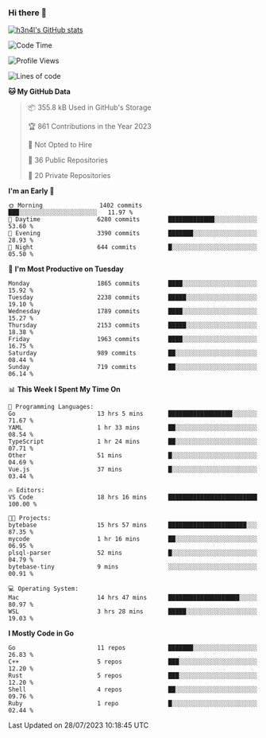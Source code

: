 ### Hi there 👋

[![h3n4l's GitHub stats](https://github-readme-stats.vercel.app/api?username=h3n4l&count_private=true&show_icons=true&theme=radical)](https://github.com/h3n4l/github-readme-stats)

<!--START_SECTION:waka-->
![Code Time](http://img.shields.io/badge/Code%20Time-1%2C448%20hrs%2049%20mins-blue)

![Profile Views](http://img.shields.io/badge/Profile%20Views-2-blue)

![Lines of code](https://img.shields.io/badge/From%20Hello%20World%20I%27ve%20Written-3.2%20million%20lines%20of%20code-blue)

**🐱 My GitHub Data** 

> 📦 355.8 kB Used in GitHub's Storage 
 > 
> 🏆 861 Contributions in the Year 2023
 > 
> 🚫 Not Opted to Hire
 > 
> 📜 36 Public Repositories 
 > 
> 🔑 20 Private Repositories 
 > 
**I'm an Early 🐤** 

```text
🌞 Morning                1402 commits        ███░░░░░░░░░░░░░░░░░░░░░░   11.97 % 
🌆 Daytime                6280 commits        █████████████░░░░░░░░░░░░   53.60 % 
🌃 Evening                3390 commits        ███████░░░░░░░░░░░░░░░░░░   28.93 % 
🌙 Night                  644 commits         █░░░░░░░░░░░░░░░░░░░░░░░░   05.50 % 
```
📅 **I'm Most Productive on Tuesday** 

```text
Monday                   1865 commits        ████░░░░░░░░░░░░░░░░░░░░░   15.92 % 
Tuesday                  2238 commits        █████░░░░░░░░░░░░░░░░░░░░   19.10 % 
Wednesday                1789 commits        ████░░░░░░░░░░░░░░░░░░░░░   15.27 % 
Thursday                 2153 commits        █████░░░░░░░░░░░░░░░░░░░░   18.38 % 
Friday                   1963 commits        ████░░░░░░░░░░░░░░░░░░░░░   16.75 % 
Saturday                 989 commits         ██░░░░░░░░░░░░░░░░░░░░░░░   08.44 % 
Sunday                   719 commits         ██░░░░░░░░░░░░░░░░░░░░░░░   06.14 % 
```


📊 **This Week I Spent My Time On** 

```text
💬 Programming Languages: 
Go                       13 hrs 5 mins       ██████████████████░░░░░░░   71.67 % 
YAML                     1 hr 33 mins        ██░░░░░░░░░░░░░░░░░░░░░░░   08.54 % 
TypeScript               1 hr 24 mins        ██░░░░░░░░░░░░░░░░░░░░░░░   07.71 % 
Other                    51 mins             █░░░░░░░░░░░░░░░░░░░░░░░░   04.69 % 
Vue.js                   37 mins             █░░░░░░░░░░░░░░░░░░░░░░░░   03.44 % 

🔥 Editors: 
VS Code                  18 hrs 16 mins      █████████████████████████   100.00 % 

🐱‍💻 Projects: 
bytebase                 15 hrs 57 mins      ██████████████████████░░░   87.35 % 
mycode                   1 hr 16 mins        ██░░░░░░░░░░░░░░░░░░░░░░░   06.95 % 
plsql-parser             52 mins             █░░░░░░░░░░░░░░░░░░░░░░░░   04.79 % 
bytebase-tiny            9 mins              ░░░░░░░░░░░░░░░░░░░░░░░░░   00.91 % 

💻 Operating System: 
Mac                      14 hrs 47 mins      ████████████████████░░░░░   80.97 % 
WSL                      3 hrs 28 mins       █████░░░░░░░░░░░░░░░░░░░░   19.03 % 
```

**I Mostly Code in Go** 

```text
Go                       11 repos            ███████░░░░░░░░░░░░░░░░░░   26.83 % 
C++                      5 repos             ███░░░░░░░░░░░░░░░░░░░░░░   12.20 % 
Rust                     5 repos             ███░░░░░░░░░░░░░░░░░░░░░░   12.20 % 
Shell                    4 repos             ██░░░░░░░░░░░░░░░░░░░░░░░   09.76 % 
Ruby                     1 repo              █░░░░░░░░░░░░░░░░░░░░░░░░   02.44 % 
```




 Last Updated on 28/07/2023 10:18:45 UTC
<!--END_SECTION:waka-->

